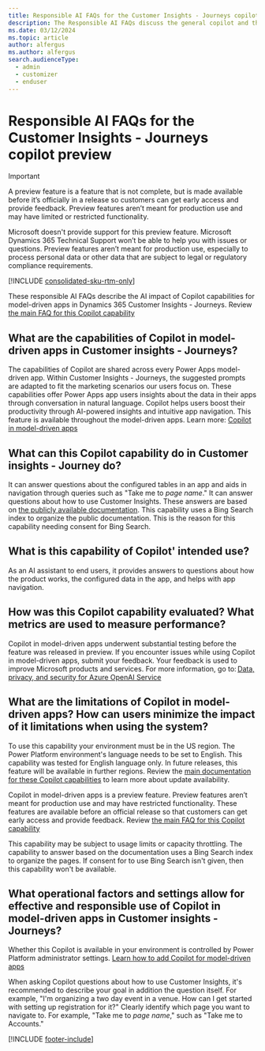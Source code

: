 ```yaml
---
title: Responsible AI FAQs for the Customer Insights - Journeys copilot preview
description: The Responsible AI FAQs discuss the general copilot and the key considerations for making use of this technology responsibly.
ms.date: 03/12/2024
ms.topic: article
author: alfergus
ms.author: alfergus
search.audienceType: 
  - admin
  - customizer
  - enduser
---
```


# Responsible AI FAQs for the Customer Insights - Journeys copilot preview

> [!IMPORTANT]
> A preview feature is a feature that is not complete, but is made available before it’s officially in a release so customers can get early access and provide feedback. Preview features aren’t meant for production use and may have limited or restricted functionality.
> 
> Microsoft doesn't provide support for this preview feature. Microsoft Dynamics 365 Technical Support won’t be able to help you with issues or questions. Preview features aren’t meant for production use, especially to process personal data or other data that are subject to legal or regulatory compliance requirements.

[!INCLUDE [consolidated-sku-rtm-only](./includes/consolidated-sku-rtm-only.md)]

These responsible AI FAQs describe the AI impact of Copilot capabilities for model-driven apps in Dynamics 365 Customer Insights - Journeys. Review [the main FAQ for this Copilot capability](/power-apps/maker/common/faqs-copilot-model-driven-app)

## What are the capabilities of Copilot in model-driven apps in Customer insights - Journeys?

The capabilities of Copilot are shared across every Power Apps model-driven app. Within Customer Insights - Journeys, the suggested prompts are adapted to fit the marketing scenarios our users focus on. These capabilities offer Power Apps app users insights about the data in their apps through conversation in natural language. Copilot helps users boost their productivity through AI-powered insights and intuitive app navigation. This feature is available throughout the model-driven apps.
Learn more: [Copilot in model-driven apps](/power-apps/maker/common/faqs-copilot-model-driven-app)

## What can this Copilot capability do in Customer insights - Journey do?

It can answer questions about the configured tables in an app and aids in navigation through queries such as "Take me to _page name_."
It can answer questions about how to use Customer Insights. These answers are based on [the publicly available documentation](/dynamics365/customer-insights/journeys/). This capability uses a Bing Search index to organize the public documentation. This is the reason for this capability needing consent for Bing Search.

## What is this capability of Copilot' intended use?

As an AI assistant to end users, it provides answers to questions about how the product works, the configured data in the app, and helps with app navigation.

## How was this Copilot capability evaluated? What metrics are used to measure performance?

Copilot in model-driven apps underwent substantial testing before the feature was released in preview. If you encounter issues while using Copilot in model-driven apps, submit your feedback. Your feedback is used to improve Microsoft products and services. For more information, go to: [Data, privacy, and security for Azure OpenAI Service](/legal/cognitive-services/openai/data-privacy)

## What are the limitations of Copilot in model-driven apps? How can users minimize the impact of it limitations when using the system?

To use this capability your environment must be in the US region. The Power Platform environment's language needs to be set to English. This capability was tested for English language only. In future releases, this feature will be available in further regions. Review the [main documentation for these Copilot capabilities](/power-apps/maker/common/faqs-copilot-model-driven-app) to learn more about update availability.

Copilot in model-driven apps is a preview feature. Preview features aren’t meant for production use and may have restricted functionality. These features are available before an official release so that customers can get early access and provide feedback. Review [the main FAQ for this Copilot capability](/power-apps/maker/common/faqs-copilot-model-driven-app)

This capability may be subject to usage limits or capacity throttling. The capability to answer based on the documentation uses a Bing Search index to organize the pages. If consent for to use Bing Search isn't given, then this capability won't be available.

## What operational factors and settings allow for effective and responsible use of Copilot in model-driven apps in Customer insights - Journeys?

Whether this Copilot is available in your environment is controlled by Power Platform administrator settings. [Learn how to add Copilot for model-driven apps](/power-apps/maker/model-driven-apps/add-ai-copilot)

When asking Copilot questions about how to use Customer Insights, it's recommended to describe your goal in addition the question itself. For example, "I'm organizing a two day event in a venue. How can I get started with setting up registration for it?" Clearly identify which page you want to navigate to. For example, "Take me to _page name_," such as "Take me to Accounts."

[!INCLUDE [footer-include](./includes/footer-banner.md)]